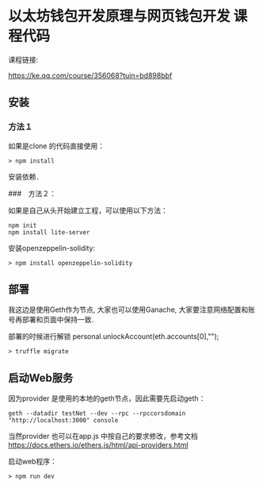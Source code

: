 # 以太坊钱包开发原理与网页钱包开发 课程代码

课程链接:

https://ke.qq.com/course/356068?tuin=bd898bbf

## 安装
### 方法１

如果是clone 的代码直接使用：
```
> npm install
```

安装依赖．

###　方法２：

如果是自己从头开始建立工程，可以使用以下方法：

```
npm init
npm install lite-server
```

安装openzeppelin-solidity:

```
> npm install openzeppelin-solidity
```

## 部署

我这边是使用Geth作为节点, 大家也可以使用Ganache, 大家要注意网络配置和账号再部署和页面中保持一致.

部署的时候进行解锁
personal.unlockAccount(eth.accounts[0],"");

```
> truffle migrate
```

## 启动Web服务

因为provider 是使用的本地的geth节点，因此需要先启动geth：

```
geth --datadir testNet --dev --rpc --rpccorsdomain "http://localhost:3000" console
```

当然provider 也可以在app.js 中按自己的要求修改，参考文档 https://docs.ethers.io/ethers.js/html/api-providers.html

启动web程序：

```
> npm run dev
```

